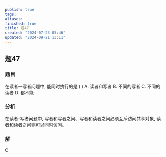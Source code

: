 ```yaml
---
publish: true
tags: 
aliases: 
finished: true
title: 题47
created: "2024-07-23 05:46"
updated: "2024-09-21 13:11"
---
```

## 题47
### 题目
在读者一写者问题中, 能同时执行的是 ( )
A. 读者和写者 
B. 不同的写者 
C. 不同的读者 
D. 都不能
### 分析
在读者-写者问题中, 写者和写者之间、写者和读者之间必须互斥访问共享对象, 读者和读者之间则可以同时访问。
### 解
C